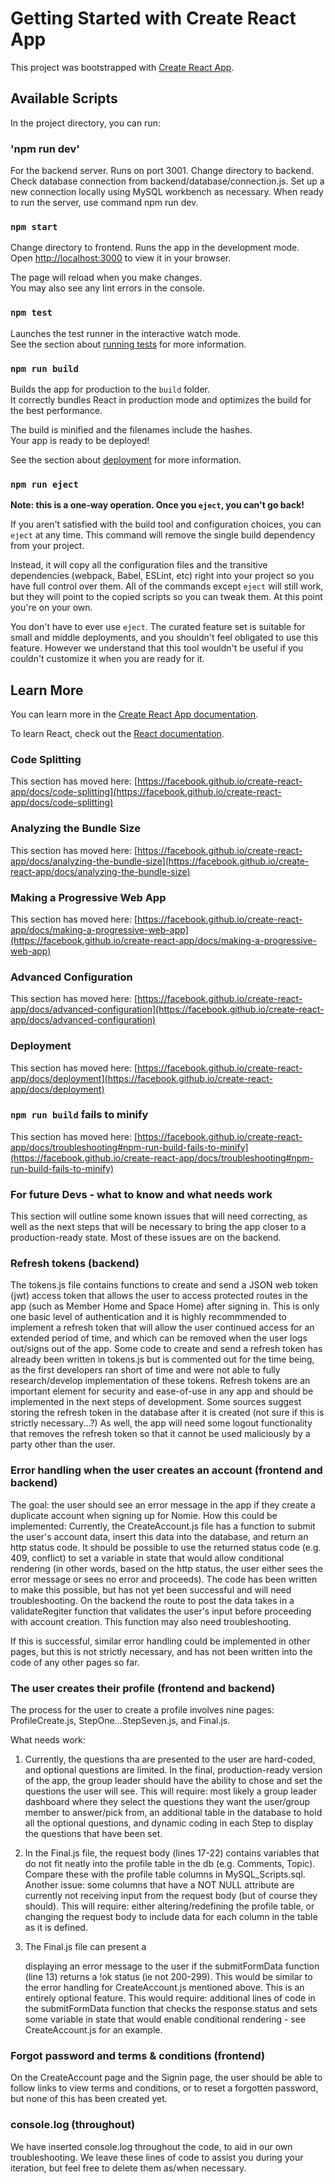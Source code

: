# Getting Started with Create React App

This project was bootstrapped with [Create React App](https://github.com/facebook/create-react-app).

## Available Scripts

In the project directory, you can run:

### 'npm run dev'

For the backend server. Runs on port 3001. Change directory to backend. Check database connection from backend/database/connection.js. Set up a new connection locally using MySQL workbench as necessary. When ready to run the server, use command npm run dev.

### `npm start`

Change directory to frontend.
Runs the app in the development mode.\
Open [http://localhost:3000](http://localhost:3000) to view it in your browser.

The page will reload when you make changes.\
You may also see any lint errors in the console.

### `npm test`

Launches the test runner in the interactive watch mode.\
See the section about [running tests](https://facebook.github.io/create-react-app/docs/running-tests) for more information.

### `npm run build`

Builds the app for production to the `build` folder.\
It correctly bundles React in production mode and optimizes the build for the best performance.

The build is minified and the filenames include the hashes.\
Your app is ready to be deployed!

See the section about [deployment](https://facebook.github.io/create-react-app/docs/deployment) for more information.

### `npm run eject`

**Note: this is a one-way operation. Once you `eject`, you can't go back!**

If you aren't satisfied with the build tool and configuration choices, you can `eject` at any time. This command will remove the single build dependency from your project.

Instead, it will copy all the configuration files and the transitive dependencies (webpack, Babel, ESLint, etc) right into your project so you have full control over them. All of the commands except `eject` will still work, but they will point to the copied scripts so you can tweak them. At this point you're on your own.

You don't have to ever use `eject`. The curated feature set is suitable for small and middle deployments, and you shouldn't feel obligated to use this feature. However we understand that this tool wouldn't be useful if you couldn't customize it when you are ready for it.

## Learn More

You can learn more in the [Create React App documentation](https://facebook.github.io/create-react-app/docs/getting-started).

To learn React, check out the [React documentation](https://reactjs.org/).

### Code Splitting

This section has moved here: [https://facebook.github.io/create-react-app/docs/code-splitting](https://facebook.github.io/create-react-app/docs/code-splitting)

### Analyzing the Bundle Size

This section has moved here: [https://facebook.github.io/create-react-app/docs/analyzing-the-bundle-size](https://facebook.github.io/create-react-app/docs/analyzing-the-bundle-size)

### Making a Progressive Web App

This section has moved here: [https://facebook.github.io/create-react-app/docs/making-a-progressive-web-app](https://facebook.github.io/create-react-app/docs/making-a-progressive-web-app)

### Advanced Configuration

This section has moved here: [https://facebook.github.io/create-react-app/docs/advanced-configuration](https://facebook.github.io/create-react-app/docs/advanced-configuration)

### Deployment

This section has moved here: [https://facebook.github.io/create-react-app/docs/deployment](https://facebook.github.io/create-react-app/docs/deployment)

### `npm run build` fails to minify

This section has moved here: [https://facebook.github.io/create-react-app/docs/troubleshooting#npm-run-build-fails-to-minify](https://facebook.github.io/create-react-app/docs/troubleshooting#npm-run-build-fails-to-minify)


### For future Devs - what to know and what needs work

This section will outline some known issues that will need correcting, as well as the next steps that will be necessary to bring the app closer to a production-ready state. Most of these issues are on the backend.

### Refresh tokens (backend)

The tokens.js file contains functions to create and send a JSON web token (jwt) access token that allows the user to access protected routes in the app (such as Member Home and Space Home) after signing in. This is only one basic level of authentication and it is highly recommmended to implement a refresh token that will allow the user continued access for an extended period of time, and which can be removed when the user logs out/signs out of the app.
Some code to create and send a refresh token has already been written in tokens.js but is commented out for the time being, as the first developers ran short of time and were not able to fully research/develop implementation of these tokens.
Refresh tokens are an important element for security and ease-of-use in any app and should be implemented in the next steps of development. Some sources suggest storing the refresh token in the database after it is created (not sure if this is strictly necessary...?) As well, the app will need some logout functionality that removes the refresh token so that it cannot be used maliciously by a party other than the user.

### Error handling when the user creates an account (frontend and backend)

The goal: the user should see an error message in the app if they create a duplicate account when signing up for Nomie.
How this could be implemented: Currently, the CreateAccount.js file has a function to submit the user's account data, insert this data into the database, and return an http status code. It should be possible to use the returned status code (e.g. 409, conflict) to set a variable in state that would allow conditional rendering (in other words, based on the http status, the user either sees the error message or sees no error and proceeds). The code has been written to make this possible, but has not yet been successful and will need troubleshooting. On the backend the route to post the data takes in a validateRegiter function that validates the user's input before proceeding with account creation. This function may also need troubleshooting.

If this is successful, similar error handling could be implemented in other pages, but this is not strictly necessary, and has not been written into the code of any other pages so far.

### The user creates their profile (frontend and backend)

The process for the user to create a profile involves nine pages: ProfileCreate.js, StepOne...StepSeven.js, and Final.js.

What needs work:
1) Currently, the questions tha are presented to the user are hard-coded, and optional questions are limited. In the final, production-ready version of the app, the group leader should have the ability to chose and set the questions the user will see.
This will require: most likely a group leader dashboard where they select the questions they want the user/group member to answer/pick from, an additional table in the database to hold all the optional questions, and dynamic coding in each Step to display the questions that have been set.

2) In the Final.js file, the request body (lines 17-22) contains variables that do not fit neatly into the profile table in the db (e.g. Comments, Topic). Compare these with the profile table columns in MySQL_Scripts.sql. Another issue: some columns that have a NOT NULL attribute are currently not receiving input from the request body (but of course they should).
This will require: either altering/redefining the profile table, or changing the request body to include data for each column in the table as it is defined.

3) The Final.js file can present a <div> displaying an error message to the user if the submitFormData function (line 13) returns a !ok status (ie not 200-299). This would be similar to the error handling for CreateAccount.js mentioned above. This is an entirely optional feature.
This would require: additional lines of code in the submitFormData function that checks the response.status and sets some variable in state that would enable conditional rendering - see CreateAccount.js for an example.

### Forgot password and terms & conditions (frontend)
On the CreateAccount page and the Signin page, the user should be able to follow links to view terms and conditions, or to reset a forgotten password, but none of this has been created yet.

### console.log (throughout)
We have inserted console.log throughout the code, to aid in our own troubleshooting. We leave these lines of code to assist you during your iteration, but feel free to delete them as/when necessary.